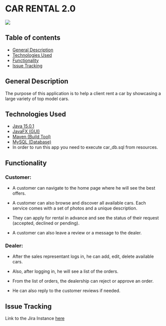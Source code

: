 # CAR RENTAL 2.0

![](main/resources/pic1.png)

## Table of contents
* [General Description](#general-description)
* [Technologies Used](#technologies-used)
* [Functionality](#functionality)
* [Issue Tracking](#issue-tracking)

## General Description
The purpose of this application is to help a client rent a car by showcasing a large variety of top model cars.

## Technologies Used
* [Java 15.0.1](https://www.oracle.com/java/technologies/javase/jdk15-archive-downloads.html)
* [JavaFX (GUI)](https://openjfx.io/openjfx-docs/)
* [Maven (Build Tool)](https://maven.apache.org/)
* [MySQL (Database)](https://www.mysql.com/downloads/)
* In order to run this app you need to execute car_db.sql from resources.

## Functionality
                                                                                                       
### Customer:
- A customer can navigate to the home page where he will see the best offers.

- A customer can also browse and discover all available cars.
  Each service comes with a set of photos and a unique description.
  
- They can apply for rental in advance and see the status of their request (accepted, declined or pending).

- A customer can also leave a review or a message to the dealer.

### Dealer:

- After the sales representant logs in, he can add, edit, delete available cars.

- Also, after logging in, he will see a list of the orders.

- From the list of orders, the dealership can reject or approve an order.

- He can also reply to the customer reviews if needed.

## Issue Tracking
Link to the Jira Instance [here](https://masinutanubarcuta.atlassian.net/jira/software/projects/CR/boards/1/backlog)






